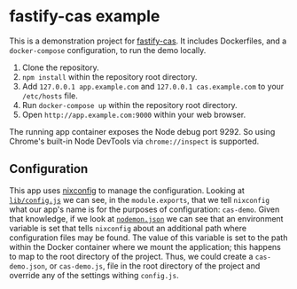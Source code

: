 # fastify-cas example

This is a demonstration project for [fastify-cas](https://npm.im/fastify-cas).
It includes Dockerfiles, and a `docker-compose` configuration, to run the demo
locally.

1. Clone the repository.
1. `npm install` within the repository root directory.
1. Add `127.0.0.1 app.example.com` and `127.0.0.1 cas.example.com` to your
`/etc/hosts` file.
1. Run `docker-compose up` within the repository root directory.
1. Open `http://app.example.com:9000` within your web browser.

The running app container exposes the Node debug port 9292. So using Chrome's
built-in Node DevTools via `chrome://inspect` is supported.

## Configuration
This app uses [nixconfig](https://npm.im/nixconfig) to manage the configuration.
Looking at [`lib/config.js`](lib/config.js) we can see, in the `module.exports`,
that we tell `nixconfig` what our app's name is for the purposes of configuration:
`cas-demo`. Given that knowledge, if we look at [`nodemon.json`](nodemon.json)
we can see that an environment variable is set that tells `nixconfig` about
an additional path where configuration files may be found. The value of this
variable is set to the path within the Docker container where we mount the
application; this happens to map to the root directory of the project. Thus, we
could create a `cas-demo.json`, or `cas-demo.js`, file in the root directory of
the project and override any of the settings withing `config.js`.
